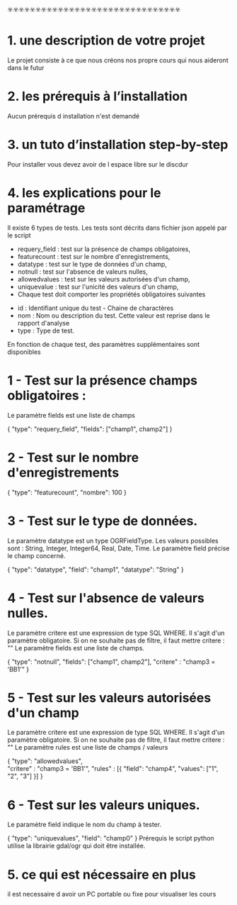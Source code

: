 ☣️☣️☣️☣️☣️☣️☣️☣️☣️☣️☣️☣️☣️☣️☣️☣️☣️☣️☣️☣️☣️☣️☣️☣️☣️☣️☣️☣️☣️☣️☣️


# 1. une description de votre projet 
Le projet consiste à ce que nous créons nos propre cours qui nous aideront dans le futur

# 2. les prérequis à l’installation 
Aucun prérequis d installation n'est demandé 

# 3. un tuto d’installation step-by-step 
Pour installer vous devez avoir de l espace libre sur le discdur

# 4. les explications pour le paramétrage 
Il existe 6 types de tests. Les tests sont décrits dans fichier json appelé par le script

- requery_field : test sur la présence de champs obligatoires,
- featurecount : test sur le nombre d'enregistrements,
- datatype : test sur le type de données d'un champ,
- notnull : test sur l'absence de valeurs nulles,
- allowedvalues : test sur les valeurs autorisées d'un champ,
- uniquevalue : test sur l'unicité des valeurs d'un champ,
- Chaque test doit comporter les propriétés obligatoires suivantes

* id : Identifiant unique du test - Chaine de charactères
* nom : Nom ou description du test. Cette valeur est reprise dans le rapport d'analyse
* type : Type de test.

En fonction de chaque test, des paramètres supplémentaires sont disponibles

# 1 - Test sur la présence champs obligatoires :
Le paramètre fields est une liste de champs

 {
   	"type": "requery_field",
   	"fields": ["champ1", champ2"]
 }
# 2 - Test sur le nombre d'enregistrements
{
   	"type": "featurecount",
   	"nombre": 100
 }
# 3 - Test sur le type de données.
Le paramètre datatype est un type OGRFieldType. Les valeurs possibles sont : String, Integer, Integer64, Real, Date, Time. Le paramètre field précise le champ concerné.

{
   	"type": "datatype",
"field": "champ1",
   	"datatype": "String"
 }
# 4 - Test sur l'absence de valeurs nulles.
Le paramètre critere est une expression de type SQL WHERE. Il s'agit d'un paramètre obligatoire. Si on ne souhaite pas de filtre, il faut mettre critere : "" Le paramètre fields est une liste de champs.

{
   	"type": "notnull",
   	"fields": ["champ1", champ2"],
   	"critere" : "champ3 = 'BB1'"
 }
# 5 - Test sur les valeurs autorisées d'un champ
Le paramètre critere est une expression de type SQL WHERE. Il s'agit d'un paramètre obligatoire. Si on ne souhaite pas de filtre, il faut mettre critere : "" Le paramètre rules est une liste de champs / valeurs

{
   	"type": "allowedvalues",       	
   	"critere" : "champ3 = 'BB1'",
   	"rules" : [{
       	"field": "champ4",
       	"values": ["1", "2", "3"]
       	}]
 }
# 6 - Test sur les valeurs uniques.
Le paramètre field indique le nom du champ à tester.

{
   	"type": "uniquevalues",
   	"field": "champ0"
 }
Prérequis
le script python utilise la librairie gdal/ogr qui doit être installée.

# 5. ce qui est nécessaire en plus
il est necessaire d avoir un PC portable ou fixe pour visualiser les cours

